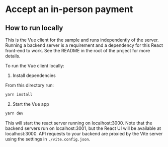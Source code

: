 # Accept an in-person payment

## How to run locally

This is the Vue client for the sample and runs independently of the server. Running a backend server is a requirement
and a dependency for this React front-end to work. See the README in the root
of the project for more details.

To run the Vue client locally:

1. Install dependencies

From this directory run:

```sh
yarn install
```

2. Start the Vue app

```sh
yarn dev
```

This will start the react server running on localhost:3000. Note that the
backend servers run on localhost:3001, but the React UI will be available at
localhost:3000. API requests to your backend are proxied by the
Vite server using the settings in `./vite.config.json`.
